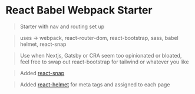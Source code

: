 # React Babel Webpack Starter

> Starter with nav and routing set up 

> uses -> webpack, react-router-dom, react-bootstrap, sass, babel helmet, react-snap

> Use when Nextjs, Gatsby or CRA seem too opinionated or bloated, feel free to swap out react-bootstrap for tailwind or whatever you like

> Added [react-snap](https://www.npmjs.com/package/react-snap) 

> Added [react-helmet](https://www.npmjs.com/package/react-helmet) for meta tags and assigned to each page
